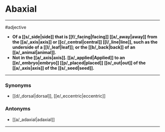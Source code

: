 # Abaxial
---
#adjective
- **Of a [[s/_side|side]] that is [[f/_facing|facing]] [[a/_away|away]] from the [[a/_axis|axis]] or [[c/_central|central]] [[l/_line|line]], such as the underside of a [[l/_leaf|leaf]]; or the [[b/_back|back]] of an [[a/_animal|animal]].**
- **Not in the [[a/_axis|axis]]. [[a/_applied|Applied]] to an [[e/_embryo|embryo]] [[p/_placed|placed]] [[o/_out|out]] of the [[a/_axis|axis]] of the [[s/_seed|seed]].**
---
### Synonyms
- [[d/_dorsal|dorsal]], [[e/_eccentric|eccentric]]
### Antonyms
- [[a/_adaxial|adaxial]]
---
